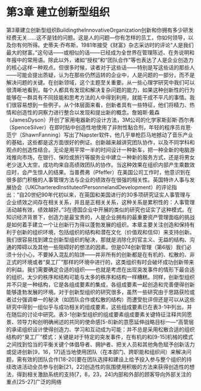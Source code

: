 # 第3章 建立创新型组织

第3章建立创新型组织BuildingtheInnovativeOrganization创新和你拥有多少研发经费无关…...这不是钱的问题。这是人的问题—你有怎样的员工，你如何领导，以及你有何所得。史蒂夫·乔布斯，1981年接受《财富》杂志采访时的评论“人是我们最大的财富。”这句话——或相似的话——已经成为全世界在管理陈述、在务说明和年报中的常用语。除此以外，诸如“授权”和“团队合作”等也表达了人是企业创造力的核心这样一种观点。但很多时候，读者对于这些话——特别是写这些话的那些人——可能会提出质疑，认为在那些仍然运转的企业中，人是问题的一部分，而不是解决问题的关键。在创新领域，这个主题至关重要。从一些心理学研究中我们可以很清晰地看到，每个人都具有发现和解决复杂问题的能力，如果这种创新性的行为能够在一群具有不同技能和思考方法的人中得到利用，就能干成不平凡的事情。我们很容易想到一些例子。从个体层面来看，创新者具有一些特征，他们将精力、热情和创造性的洞察力进行整合以发现和提出新的概念。詹姆斯·戴森（JamesDyson）开创了家用电器新的设计方法，3M公司的化学家斯彭斯·西尔弗（SpenceSilver）在即时贴中创造性地使用了非附性黏合剂，年轻的程序员肖恩·范宁（ShawnFanning）写出了Napster软件，他几乎单枪匹马地撼动了音乐产业的基础，这些都是这方面很好的例证。创新越来越讲究团队协作，以及不同学科和观点的创造性结合。无论是用平常一半的时间设计一种新车，把一种全新的电脑游戏推向市场，在银行、保险或旅行等服务业中建立一种新的服务方式，还是将男女老少送入太空，成功均来自高绩效团队的协作。当这种效果在组织内部产生乘数效应时，会产生惊人的结果。当普费弗（Pfeffer）在美国公司工作时，他意识到在很多部门积极的人事管理方法与企业的绩效存在很强的相关性。英国特许人事与发展协会（UKCharteredInstituteofPersonnelandDevelopment）的评论指出：“自20世纪90年代初以来，在英国和美国进行的30多项研究证实人事管理与企业绩效之间存在相关关系，并且是正相关关系，这种关系是累积性的：人事管理活动越有效，绩效越好。”3在德国企业中开展的类似的研究也证实了这种模式。在知识经济背景下，创造力是最宝贵的，人是企业拥有的最重要资产管理面临的挑战是如何着手建立一个让创新行为得以蓬勃发展的组织。本章主要关注创造和保持有利于创新的组织环境，包括组织的结构和潜在文化（价值观和信仰）来支持创新。我们很容易找到建立创新型组织的秘决，那就是消除化的官主义、无益的结构、沟通的障碍以及其他一些阻碍好的想法的因素。但是074创新管理（第6版）我们必须十分小心，不要掉入混乱的陷饼——并非所有的创新都是在有机的、松散的、非正式的环境或者“臭工厂”那样的环境中进行的，这类组织有时会破坏成功创新带来的利益。我们需要确定合适的组织——也就是考虑在出现突发事件的情形下最合适的组织。太少的秩序和结构可能与太多的秩序和结构一样糟糕。同样，创新型组织并不只是一种结构，它是各组成要素的集成，各组成要素一起创造和完善便得创新能够逢勃发展的环境。对于创新型组织的研究很多，虽然一些研究由于思路获险或者过分强调单一的秘决（如团队合作或松散的结构）而遭受批评但还是可以从这些研究中得到一组似乎与成功相关的组成要素，这些组成要素已在表3-1中列出，并在随后的讨论中研究。表3-1创新型组织的组成要素组成要素关键特征注释共同愿景、领导力和创明确闸述的共同的使命感\[5-8]新的意愿延伸战略目标一—“高管层的承诺组织设计使得创造力、学习和互动成为可能：并不总是采用松散合适的组织结构的“臭工厂”模式：关键是对于特定的突发事件，在有机的和\[9-15]机械的模式之间找到恰当的平衡关键个体倡导者、拥护者、把关人员和其他角色赋予创新活力或促进创新\[9，16，17]适当地使用团队（在本部门、跨职能和组织间）来解决问题，需有效的团队合作\[18-20]要在团队选择和建设上给予投入参与整个组织的持续改进活动全员参与创新\[21，22]创造性的氛围使用积极的方法来获得创造性的想法，得到相关激励系统的支持\[7，8，23，24]内部和外部的顾客导向外部关注的重点\[25-27]广泛的网络
